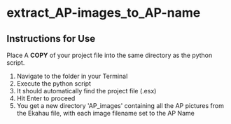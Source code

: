 # extract_AP-images_to_AP-name
## Instructions for Use

Place A **COPY** of your project file into the same directory as the python script.

1. Navigate to the folder in your Terminal
2. Execute the python script
3. It should automatically find the project file (.esx)
4. Hit Enter to proceed
5. You get a new directory 'AP_images' containing all the AP pictures from the Ekahau file, with each image filename set to the AP Name